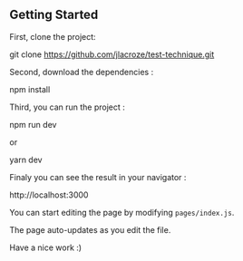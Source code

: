 ## Getting Started

First, clone the project:

git clone https://github.com/jlacroze/test-technique.git

Second, download the dependencies : 

npm install 

Third, you can run the project : 

npm run dev

or

yarn dev

Finaly you can see the result in your navigator : 

http://localhost:3000

You can start editing the page by modifying `pages/index.js`. 

The page auto-updates as you edit the file.

Have a nice work :) 
